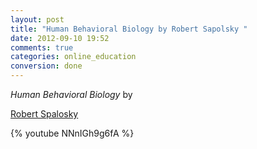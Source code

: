 ```yaml
---
layout: post
title: "Human Behavioral Biology by Robert Sapolsky "
date: 2012-09-10 19:52
comments: true
categories: online_education
conversion: done
---
```


*Human Behavioral Biology* by 

[Robert Spalosky](http://en.wikipedia.org/wiki/Robert_Sapolsky)

{% youtube NNnIGh9g6fA %}
